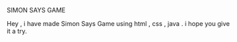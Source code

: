 SIMON SAYS GAME

Hey , i have made Simon Says Game using html , css , java .
i hope you give it a try.
